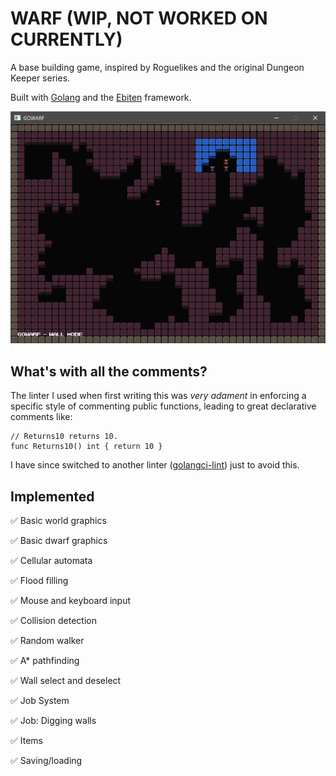 # WARF (WIP, NOT WORKED ON CURRENTLY)

A base building game, inspired by Roguelikes and the original Dungeon Keeper series.

Built with [Golang](https://golang.org/) and the [Ebiten](https://ebiten.org/) framework.

![image](./readme_screenshot.png)

## What's with all the comments?

The linter I used when first writing this was _very adament_ in enforcing a specific style
of commenting public functions, leading to great declarative comments like:
```
// Returns10 returns 10.
func Returns10() int { return 10 }
```

I have since switched to another linter ([golangci-lint](https://golangci-lint.run/)) just to avoid this.

## Implemented

✅ Basic world graphics

✅ Basic dwarf graphics

✅ Cellular automata

✅ Flood filling

✅ Mouse and keyboard input

✅ Collision detection

✅ Random walker

✅ A* pathfinding

✅ Wall select and deselect

✅ Job System

✅ Job: Digging walls

✅ Items

✅ Saving/loading
